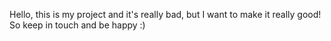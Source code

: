 Hello, this is my project and it's really bad, but I want to make it really good! So keep in touch and be happy :) 
